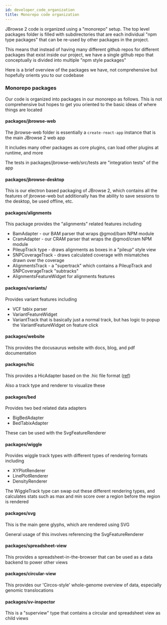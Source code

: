 ```yaml
---
id: developer_code_organization
title: Monorepo code organization
---
```


JBrowse 2 code is organized using a "monorepo" setup. The top level packages
folder is filled with subdirectories that are each individual "npm type
packages" that can be re-used by other packages in the project.

This means that instead of having many different github repos for different
packages that exist inside our project, we have a single github repo that
conceptually is divided into multiple "npm style packages"

Here is a brief overview of the packages we have, not comprehensive but
hopefully orients you to our codebase

### Monorepo packages

Our code is organized into packages in our monorepo as follows. This is not
comprehensive but hopes to get you oriented to the basic ideas of where things
are located

#### packages/jbrowse-web

The jbrowse-web folder is essentially a `create-react-app` instance that is the
main JBrowse 2 web app

It includes many other packages as core plugins, can load other plugins at
runtime, and more

The tests in packages/jbrowse-web/src/tests are "integration tests" of the app

#### packages/jbrowse-desktop

This is our electron based packaging of JBrowse 2, which contains all the
features of jbrowse-web but additionally has the ability to save sessions to
the desktop, be used offline, etc.

#### packages/alignments

This package provides the "alignments" related features including

- BamAdapter - our BAM parser that wraps @gmod/bam NPM module
- CramAdapter - our CRAM parser that wraps the @gmod/cram NPM module
- PileupTrack type - draws alignments as boxes in a "pileup" style view
- SNPCoverageTrack - draws calculated coverage with mismatches drawn over the coverage
- AlignmentsTrack - a "supertrack" which contains a PileupTrack and
  SNPCoverageTrack "subtracks"
- AlignmentsFeatureWidget for alignments features

#### packages/variants/

Provides variant features including

- VCF tabix parser
- VariantFeatureWidget
- VariantTrack that is basically just a normal track, but has logic to popup
  the VariantFeatureWidget on feature click

#### packages/website

This provides the docusaurus website with docs, blog, and pdf documentation

#### packages/hic

This provides a HicAdapter based on the .hic file format
([ref](https://github.com/aidenlab/juicer/wiki/Data#hic-files))

Also a track type and renderer to visualize these

#### packages/bed

Provides two bed related data adapters

- BigBedAdapter
- BedTabixAdapter

These can be used with the SvgFeatureRenderer

#### packages/wiggle

Provides wiggle track types with different types of rendering formats including

- XYPlotRenderer
- LinePlotRenderer
- DensityRenderer

The WiggleTrack type can swap out these different rendering types, and
calculates stats such as max and min score over a region before the region is
rendered

#### packages/svg

This is the main gene glyphs, which are rendered using SVG

General usage of this involves referencing the SvgFeatureRenderer

#### packages/spreadsheet-view

This provides a spreadsheet-in-the-browser that can be used as a data backend
to power other views

#### packages/circular-view

This provides our 'Circos-style' whole-genome overview of data, especially
genomic translocations

#### packages/sv-inspector

This is a "superview" type that contains a circular and spreadsheet view as
child views
